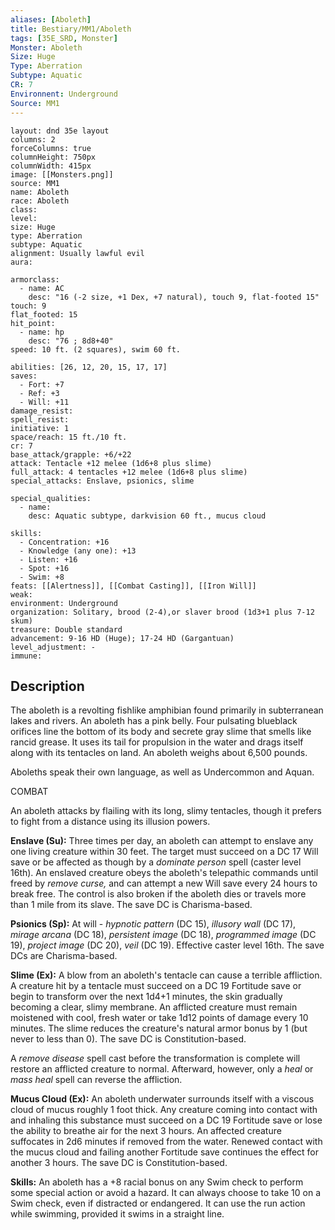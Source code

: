 ```yaml
---
aliases: [Aboleth]
title: Bestiary/MM1/Aboleth
tags: [35E_SRD, Monster]
Monster: Aboleth
Size: Huge
Type: Aberration
Subtype: Aquatic
CR: 7
Environnent: Underground
Source: MM1
---
```


```statblock
layout: dnd 35e layout
columns: 2
forceColumns: true
columnHeight: 750px
columnWidth: 415px
image: [[Monsters.png]]
source: MM1
name: Aboleth
race: Aboleth
class: 
level: 
size: Huge
type: Aberration
subtype: Aquatic
alignment: Usually lawful evil
aura: 

armorclass:
  - name: AC
    desc: "16 (-2 size, +1 Dex, +7 natural), touch 9, flat-footed 15"
touch: 9
flat_footed: 15
hit_point:
  - name: hp
    desc: "76 ; 8d8+40"
speed: 10 ft. (2 squares), swim 60 ft.

abilities: [26, 12, 20, 15, 17, 17]
saves:
  - Fort: +7
  - Ref: +3
  - Will: +11
damage_resist: 
spell_resist: 
initiative: 1
space/reach: 15 ft./10 ft.
cr: 7
base_attack/grapple: +6/+22
attack: Tentacle +12 melee (1d6+8 plus slime)
full_attack: 4 tentacles +12 melee (1d6+8 plus slime)
special_attacks: Enslave, psionics, slime

special_qualities:
  - name: 
    desc: Aquatic subtype, darkvision 60 ft., mucus cloud

skills:
  - Concentration: +16
  - Knowledge (any one): +13
  - Listen: +16
  - Spot: +16
  - Swim: +8
feats: [[Alertness]], [[Combat Casting]], [[Iron Will]]
weak: 
environment: Underground
organization: Solitary, brood (2-4),or slaver brood (1d3+1 plus 7-12 skum)
treasure: Double standard
advancement: 9-16 HD (Huge); 17-24 HD (Gargantuan)
level_adjustment: -
immune: 
```

## Description

<p>The aboleth is a revolting fishlike amphibian found primarily in subterranean lakes and rivers. An aboleth has a pink belly. Four pulsating blueblack orifices line the bottom of its body and secrete gray slime that smells like rancid grease. It uses its tail for propulsion in the water and drags itself along with its tentacles on land. An aboleth weighs about 6,500 pounds.</p>
<p>Aboleths speak their own language, as well as Undercommon and Aquan.</p>
<p>COMBAT</p>
<p>An aboleth attacks by flailing with its long, slimy tentacles, though it prefers to fight from a distance using its illusion powers.</p>
<p>
            <b>Enslave (Su):</b> Three times per day, an aboleth can attempt to enslave any one living creature within 30 feet. The target must succeed on a DC 17 Will save or be affected as though by a <i>dominate person</i> spell (caster level 16th). An enslaved creature obeys the aboleth's telepathic commands until freed by <i>remove curse,</i> and can attempt a new Will save every 24 hours to break free. The control is also broken if the aboleth dies or travels more than 1 mile from its slave. The save DC is Charisma-based.</p>
<p>
            <b>Psionics (Sp):</b> At will - <i>hypnotic pattern</i> (DC 15), <i>illusory wall</i> (DC 17), <i>mirage arcana</i> (DC 18), <i>persistent image</i> (DC 18), <i>programmed image</i> (DC 19), <i>project image</i> (DC 20), <i>veil</i> (DC 19). Effective caster level 16th. The save DCs are Charisma-based.</p>
<p>
            <b>Slime (Ex):</b> A blow from an aboleth's tentacle can cause a terrible affliction. A creature hit by a tentacle must succeed on a DC 19 Fortitude save or begin to transform over the next 1d4+1 minutes, the skin gradually becoming a clear, slimy membrane. An afflicted creature must remain moistened with cool, fresh water or take 1d12 points of damage every 10 minutes. The slime reduces the creature's natural armor bonus by 1 (but never to less than 0). The save DC is Constitution-based.</p>
<p>A <i>remove disease</i> spell cast before the transformation is complete will restore an afflicted creature to normal. Afterward, however, only a <i>heal</i> or <i>mass heal</i> spell can reverse the affliction.</p>
<p>
            <b>Mucus Cloud (Ex):</b> An aboleth underwater surrounds itself with a viscous cloud of mucus roughly 1 foot thick. Any creature coming into contact with and inhaling this substance must succeed on a DC 19 Fortitude save or lose the ability to breathe air for the next 3 hours. An affected creature suffocates in 2d6 minutes if removed from the water. Renewed contact with the mucus cloud and failing another Fortitude save continues the effect for another 3 hours. The save DC is Constitution-based.</p>
<p>
            <b>Skills:</b> An aboleth has a +8 racial bonus on any Swim check to perform some special action or avoid a hazard. It can always choose to take 10 on a Swim check, even if distracted or endangered. It can use the run action while swimming, provided it swims in a straight line.</p>